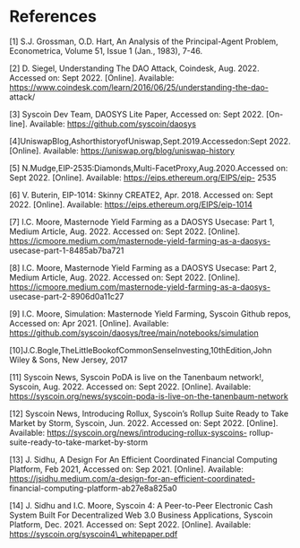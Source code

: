 # References

\[1]  S.J. Grossman, O.D. Hart, An Analysis of the Principal-Agent Problem, Econometrica, Volume 51, Issue 1 (Jan., 1983), 7-46.

\[2] D. Siegel, Understanding The DAO Attack, Coindesk, Aug. 2022. Accessed on: Sept 2022. \[Online]. Available: https://www.coindesk.com/learn/2016/06/25/understanding-the-dao- attack/

\[3] Syscoin Dev Team, DAOSYS Lite Paper, Accessed on: Sept 2022. \[On- line]. Available: https://github.com/syscoin/daosys

\[4]UniswapBlog,AshorthistoryofUniswap,Sept.2019.Accessedon:Sept 2022. \[Online]. Available: https://uniswap.org/blog/uniswap-history

\[5] N.Mudge,EIP-2535:Diamonds,Multi-FacetProxy,Aug.2020.Accessed on: Sept 2022. \[Online]. Available: https://eips.ethereum.org/EIPS/eip- 2535

\[6] V. Buterin, EIP-1014: Skinny CREATE2, Apr. 2018. Accessed on: Sept 2022. \[Online]. Available: https://eips.ethereum.org/EIPS/eip-1014

\[7] I.C. Moore, Masternode Yield Farming as a DAOSYS Usecase: Part 1, Medium Article, Aug. 2022. Accessed on: Sept 2022. \[Online]. https://icmoore.medium.com/masternode-yield-farming-as-a-daosys- usecase-part-1-8485ab7ba721

\[8] I.C. Moore, Masternode Yield Farming as a DAOSYS Usecase: Part 2, Medium Article, Aug. 2022. Accessed on: Sept 2022. \[Online]. https://icmoore.medium.com/masternode-yield-farming-as-a-daosys- usecase-part-2-8906d0a11c27

\[9] I.C. Moore, Simulation: Masternode Yield Farming, Syscoin Github repos, Accessed on: Apr 2021. \[Online]. Available: https://github.com/syscoin/daosys/tree/main/notebooks/simulation

\[10]J.C.Bogle,TheLittleBookofCommonSenseInvesting,10thEdition,John Wiley & Sons, New Jersey, 2017

\[11] Syscoin News, Syscoin PoDA is live on the Tanenbaum network!, Syscoin, Aug. 2022. Accessed on: Sept 2022. \[Online]. Available: https://syscoin.org/news/syscoin-poda-is-live-on-the-tanenbaum-network

\[12] Syscoin News, Introducing Rollux, Syscoin’s Rollup Suite Ready to Take Market by Storm, Syscoin, Jun. 2022. Accessed on: Sept 2022. \[Online]. Available: https://syscoin.org/news/introducing-rollux-syscoins- rollup-suite-ready-to-take-market-by-storm

\[13] J. Sidhu, A Design For An Efficient Coordinated Financial Computing Platform, Feb 2021, Accessed on: Sep 2021. \[Online]. Available: https://jsidhu.medium.com/a-design-for-an-efficient-coordinated- financial-computing-platform-ab27e8a825a0

\[14] J. Sidhu and I.C. Moore, Syscoin 4: A Peer-to-Peer Electronic Cash System Built For Decentralized Web 3.0 Business Applications, Syscoin Platform, Dec. 2021. Accessed on: Sept 2022. \[Online]. Available: https://syscoin.org/syscoin4\_whitepaper.pdf

&#x20;

&#x20;
